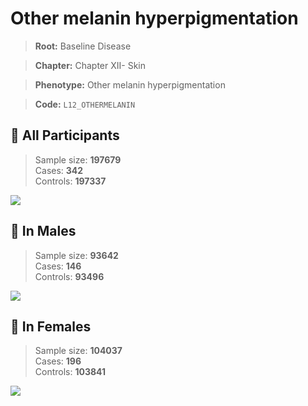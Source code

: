 # Other melanin hyperpigmentation

> **Root:** Baseline Disease  

> **Chapter:** Chapter XII- Skin  

> **Phenotype:** Other melanin hyperpigmentation  

> **Code:** `L12_OTHERMELANIN`

## 🧪 All Participants  
> Sample size: **197679**  
> Cases: **342**  
> Controls: **197337**
<img src="/Disease/Figures/ALL/Incidence/L12_OTHERMELANIN.png"/>
<CsvTable src="/Disease/Data/ALL/Incidence/COX_L12_OTHERMELANIN.csv" label="🔍 View full results" />

## 👨 In Males  
> Sample size: **93642**  
> Cases: **146**  
> Controls: **93496**
<img src="/Disease/Figures/Male/Incidence/L12_OTHERMELANIN.png"/>
<CsvTable src="/Disease/Data/Male/Incidence/COX_L12_OTHERMELANIN.csv" label="🔍 View full results" />

## 👩 In Females  
> Sample size: **104037**  
> Cases: **196**  
> Controls: **103841**
<img src="/Disease/Figures/Female/Incidence/L12_OTHERMELANIN.png"/>
<CsvTable src="/Disease/Data/Female/Incidence/COX_L12_OTHERMELANIN.csv" label="🔍 View full results" />
